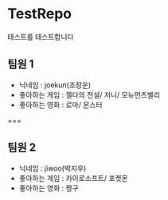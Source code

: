 # TestRepo
테스트를 테스트합니다

## 팀원 1 

* 닉네임 : joekun(조장운)
* 좋아하는 게임 : 젤다의 전설/ 저니/ 모뉴먼츠밸리
* 좋아하는 영화 : 로마/ 몬스터

===

## 팀원 2

* 닉네임 : jiwoo(박지우)
* 좋아하는 게임 : 카이로소프트/ 포켓몬
* 좋아하는 영화 : 짱구
